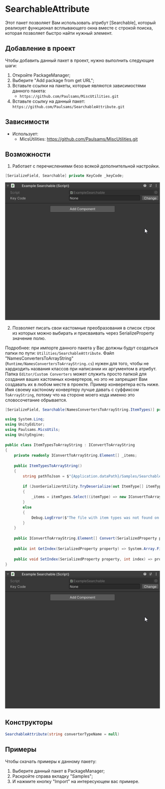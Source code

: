 # SearchableAttribute
Этот пакет позволяет Вам использовать атрибут [Searchable], который реализует функционал всплывающего окна вместе с строкой поиска, которая позволяет быстро найти нужный элемент.

## Добавление в проект
Чтобы добавить данный пакет в проект, нужно выполнить следующие шаги:
1) Откройте PackageManager;
2) Выберите "Add package from get URL";
3) Вставьте ссылки на пакеты, которые являются зависимостями данного пакета:
    + `https://github.com/Paulsams/MiscUtilities.git`
3) Вставьте ссылку на данный пакет: `https://github.com/Paulsams/SearchableAttribute.git`

## Зависимости
- Использует:
    + MicsUtilities: https://github.com/Paulsams/MiscUtilities.git
	
## Возможности
1) Работает с перечислениями безо всякой дополнительной настройки.
```cs
[SerializeField, Searchable] private KeyCode _keyCode;
```

![image](https://github.com/Paulsams/SearchableAttribute/blob/master/Documentation~/Enum%20Example.gif)

2) Позволяет писать свои кастомные преобразования в список строк из которых можно выбирать и присваивать через SerializeProperty значение полю.

Подробнее:
при импорте данного пакета у Вас должны будут создаться папки по пути: `Utilities/SearchableAttribute`. Файл "NamesConvertersToArrayString" (`Runtime/NamesConvertersToArrayString.cs`) нужен для того, чтобы не хардкодить названия классов при написании их аргументом в атрибут. Папка `Editor/Custom Converters` может служить просто папкой для создания ваших кастомных конвертеров, но это не запрещает Вам создавать их в любом месте в проекте. Пример конверетера есть ниже. Имя своему кастоному конвертеру лучше давать с суффиксом `ToArrayString`, потому что на стороне моего кода именно это словосочетание обрывается.

```cs
[SerializeField, Searchable(NamesConvertersToArrayString.ItemTypes)] private string _itemType;
```

```cs
using System.Linq;
using UnityEditor;
using Paulsams.MicsUtils;
using UnityEngine;

public class ItemTypesToArrayString : IConvertToArrayString
{
    private readonly IConvertToArrayString.Element[] _items;

    public ItemTypesToArrayString()
    {
        string pathToJson = $"{Application.dataPath}/Samples/SearchableAttribute/Example Enum and One Custom Converter/Runtime/ItemTypes/ItemsTypes.json";

        if (JsonSerializerUtility.TryDeserialize(out ItemType[] itemTypes, pathToJson))
        {
            _items = itemTypes.Select((itemType) => new IConvertToArrayString.Element(itemType.Name, itemType.Category)).ToArray();
        }
        else
        {
            Debug.LogError($"The file with item types was not found on the path: {pathToJson}");
        }
    }

    public IConvertToArrayString.Element[] Convert(SerializedProperty property) => _items;

    public int GetIndex(SerializedProperty property) => System.Array.FindIndex(_items, (element) => element.Name == property.stringValue);

    public void SetIndex(SerializedProperty property, int index) => property.stringValue = _items[index].Name;
}
```

![image](https://github.com/Paulsams/SearchableAttribute/blob/master/Documentation~/Enum%20Example.gif)

## Конструкторы
```cs
SearchableAttribute(string converterTypeName = null)
```

## Примеры
Чтобы скачать примеры к данному пакету:
1) Выберите данный пакет в PackageManager;
2) Раскройте справа вкладку "Samples";
3) И нажмите кнопку "Import" на интересующем вас примере.
